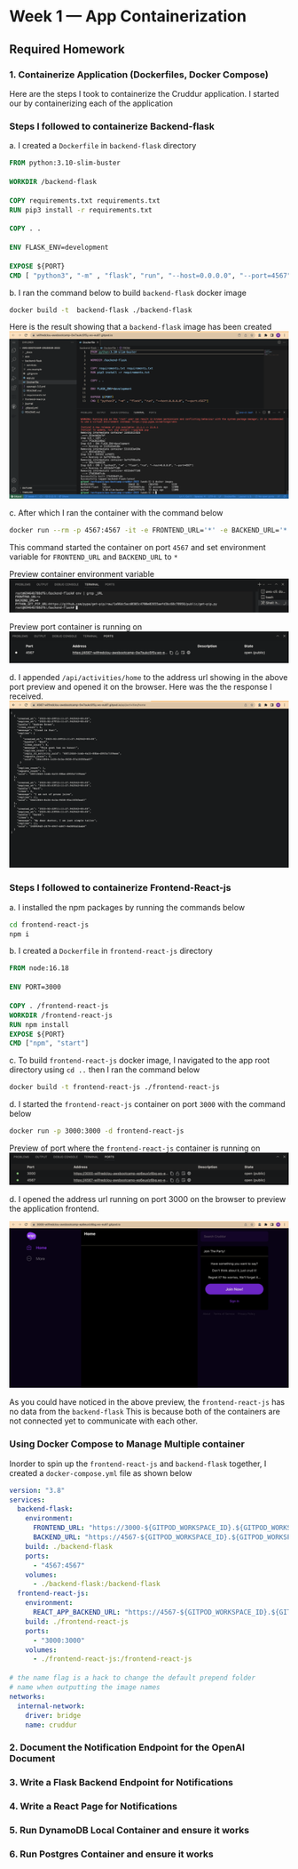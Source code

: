 # Week 1 — App Containerization

## Required Homework

### 1. Containerize Application (Dockerfiles, Docker Compose)
Here are the steps I took to containerize the Cruddur application.
I started our by containerizing each of the application

### Steps I followed to containerize Backend-flask
a. I created a `Dockerfile` in `backend-flask` directory

```dockerfile
FROM python:3.10-slim-buster

WORKDIR /backend-flask

COPY requirements.txt requirements.txt
RUN pip3 install -r requirements.txt

COPY . .

ENV FLASK_ENV=development

EXPOSE ${PORT}
CMD [ "python3", "-m" , "flask", "run", "--host=0.0.0.0", "--port=4567"]
```
b. I ran the command below to build `backend-flask` docker image 
 ```sh
 docker build -t  backend-flask ./backend-flask
 ```
 Here is the result showing that a `backend-flask` image has been created
 ![Backend-Flask Docker Image Build](./assets/backend-img-build.png)
 
c. After which I ran the container with the command below

```sh
docker run --rm -p 4567:4567 -it -e FRONTEND_URL='*' -e BACKEND_URL='*' backend-flask
```
This command started the container on port `4567` and set environment variable for `FRONTEND_URL` and `BACKEND_URL` to `*`

Preview container environment variable
 ![Backend-Flask Container ENV](./assets/backend-image-env-set.png)

Preview port container is running on
 ![Backend-Flask Container port](./assets/backend-running-port.png)
 
 d. I appended `/api/activities/home` to the address url showing in the above port preview and opened it on the browser.
 Here was the the response I received.
  ![Backend-Flask Api Response](./assets/backend-running-response.png)


### Steps I followed to containerize Frontend-React-js

a. I installed the npm packages by running the commands below
```sh
cd frontend-react-js
npm i
```

b. I created a `Dockerfile` in `frontend-react-js` directory

```dockerfile
FROM node:16.18

ENV PORT=3000

COPY . /frontend-react-js
WORKDIR /frontend-react-js
RUN npm install
EXPOSE ${PORT}
CMD ["npm", "start"]
```

c. To build `frontend-react-js` docker image, I navigated to the app root directory using `cd ..` then I ran the command below

 ```sh
 docker build -t frontend-react-js ./frontend-react-js
 ```

d. I started the `frontend-react-js` container on port `3000` with the command below

```sh
docker run -p 3000:3000 -d frontend-react-js
```

Preview of port where the `frontend-react-js` container is running on
 ![frontend-react-js Container port](./assets/frontend-backend-port.png)
 
 
 d. I opened the address url running on port 3000 on the browser to preview the application frontend.
 
   ![frontend-react-js Preview ](./assets/frontend-react-js-preview.png)

As you could have noticed in the above preview, the `frontend-react-js` has no data from the `backend-flask` This is because both of the containers are not connected yet to communicate with each other.

### Using Docker Compose to Manage Multiple container
Inorder to spin up the `frontend-react-js` and `backend-flask` together, I created a `docker-compose.yml` file as shown below

```yml
version: "3.8"
services:
  backend-flask:
    environment:
      FRONTEND_URL: "https://3000-${GITPOD_WORKSPACE_ID}.${GITPOD_WORKSPACE_CLUSTER_HOST}"
      BACKEND_URL: "https://4567-${GITPOD_WORKSPACE_ID}.${GITPOD_WORKSPACE_CLUSTER_HOST}"
    build: ./backend-flask
    ports:
      - "4567:4567"
    volumes:
      - ./backend-flask:/backend-flask
  frontend-react-js:
    environment:
      REACT_APP_BACKEND_URL: "https://4567-${GITPOD_WORKSPACE_ID}.${GITPOD_WORKSPACE_CLUSTER_HOST}"
    build: ./frontend-react-js
    ports:
      - "3000:3000"
    volumes:
      - ./frontend-react-js:/frontend-react-js

# the name flag is a hack to change the default prepend folder
# name when outputting the image names
networks: 
  internal-network:
    driver: bridge
    name: cruddur
```


### 2. Document the Notification Endpoint for the OpenAI Document 
### 3. Write a Flask Backend Endpoint for Notifications

### 4. 	Write a React Page for Notifications

### 5. 	Run DynamoDB Local Container and ensure it works

### 6. Run Postgres Container and ensure it works
